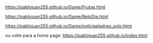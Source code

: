 https://pablojuan255.github.io/Game/Frutas.html<br/>

https://pablojuan255.github.io/Game/BeloDia.html<br/>

https://pablojuan255.github.io/Game/policiaeladrao_solo.html

ou volte para a home page: https://pablojuan255.github.io/index.html
